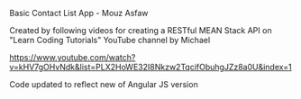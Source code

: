 Basic Contact List App - Mouz Asfaw 

Created by following videos for creating a RESTful MEAN Stack API on "Learn Coding Tutorials" YouTube channel by Michael

https://www.youtube.com/watch?v=kHV7gOHvNdk&list=PLX2HoWE32I8Nkzw2TqcifObuhgJZz8a0U&index=1

Code updated to reflect new of Angular JS version


